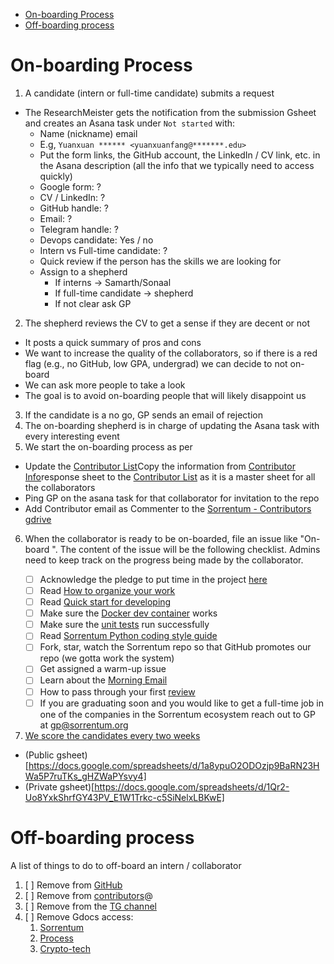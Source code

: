 

<!-- toc -->

- [On-boarding Process](#on-boarding-process)
- [Off-boarding process](#off-boarding-process)

<!-- tocstop -->

# On-boarding Process

1. A candidate (intern or full-time candidate) submits a request

- The ResearchMeister gets the notification from the submission Gsheet and
  creates an Asana task under `Not started` with:
  - Name (nickname) email
  - E.g, `Yuanxuan ****** <yuanxuanfang@*******.edu>`
  - Put the form links, the GitHub account, the LinkedIn / CV link, etc. in the
    Asana description (all the info that we typically need to access quickly)
  - Google form: ?
  - CV / LinkedIn: ?
  - GitHub handle: ?
  - Email: ?
  - Telegram handle: ?
  - Devops candidate: Yes / no
  - Intern vs Full-time candidate: ?
  - Quick review if the person has the skills we are looking for
  - Assign to a shepherd
    - If interns -> Samarth/Sonaal
    - If full-time candidate -> shepherd
    - If not clear ask GP

2. The shepherd reviews the CV to get a sense if they are decent or not

- It posts a quick summary of pros and cons
- We want to increase the quality of the collaborators, so if there is a red
  flag (e.g., no GitHub, low GPA, undergrad) we can decide to not on-board
- We can ask more people to take a look
- The goal is to avoid on-boarding people that will likely disappoint us

3. If the candidate is a no go, GP sends an email of rejection
4. The on-boarding shepherd is in charge of updating the Asana task with every
   interesting event
5. We start the on-boarding process as per

- Update the
  [Contributor List](https://docs.google.com/spreadsheets/d/1eRZJaj5-1g6W7w_Ay4UhJEdtAvrTTM1V94cKj6_Vwoc/edit#gid=1253964093)Copy
  the information from
  [Contributor Info](https://docs.google.com/spreadsheets/d/13Mxj5ZIydMQHSmJUDCpURB5w-50RPXC0AjgKWYcMZnw/edit#gid=2038824432)response
  sheet to the
  [Contributor List](https://docs.google.com/spreadsheets/d/1eRZJaj5-1g6W7w_Ay4UhJEdtAvrTTM1V94cKj6_Vwoc/edit#gid=1253964093)
  as it is a master sheet for all the collaborators
- Ping GP on the asana task for that collaborator for invitation to the repo
- Add Contributor email as Commenter to the
  [Sorrentum - Contributors gdrive](https://drive.google.com/drive/u/0/folders/1LXwKpmaFWJI-887IoA50sVC8-dw_1L8I)

6.  When the collaborator is ready to be on-boarded, file an issue like
    "On-board <FIRST NAME LAST NAME>". The content of the issue will be the
    following checklist. Admins need to keep track on the progress being made by
    the collaborator.
    - [ ] Acknowledge the pledge to put time in the project [here](/README.md#commitment-to-contribute)
    - [ ] Read [How to organize your work]([/docs/How_to_organize_your_work.md](https://github.com/sorrentum/sorrentum/blob/master/docs/How_to_organize_your_work.md))
    - [ ] Read [Quick start for developing](/docs/Sorrentum_development_setup.md)
    - [ ] Make sure the [Docker dev container](/docs/Sorrentum_development_setup.md#sorrentum-dev-docker-container-aka-dev-container-cmamp-container) works
    - [ ] Make sure the [unit tests]([/docs/Unit_tests.md](https://github.com/sorrentum/sorrentum/blob/master/docs/Unit_tests.md)) run successfully
    - [ ] Read [Sorrentum Python coding style guide]([/docs/Coding_Style_Guide.md](https://github.com/sorrentum/sorrentum/blob/master/docs/Coding_Style_Guide.md))
    - [ ] Fork, star, watch the Sorrentum repo so that GitHub promotes our repo (we gotta work the system)
    - [ ] Get assigned a warm-up issue
    - [ ] Learn about the [Morning Email](/docs/General_rules_of_collaboration.md#morning-email)
    - [ ] How to pass through your first [review]([/docs/First_review_process.md](https://github.com/sorrentum/sorrentum/blob/master/docs/First_review_process.md))
    - [ ] If you are graduating soon and you would like to get a full-time job in one of the companies in the Sorrentum ecosystem reach out to GP at gp@sorrentum.org

7.  [We score the candidates every two weeks](https://github.com/sorrentum/sorrentum/blob/master/docs/Signing_up_for_Sorrentum.md)

- (Public gsheet)[https://docs.google.com/spreadsheets/d/1a8ypuO2ODOzjp9BaRN23HWa5P7ruTKs_gHZWaPYsvy4]
- (Private gsheet)[https://docs.google.com/spreadsheets/d/1Qr2-Uo8YxkShrfGY43PV_E1W1Trkc-c5SiNelxLBKwE]

# Off-boarding process

A list of things to do to off-board an intern / collaborator

1. [ ] Remove from [GitHub](https://github.com/sorrentum/sorrentum)
2. [ ] Remove from [contributors](https://groups.google.com/u/0/a/crypto-kaizen.com/g/contributors/members)@
3. [ ] Remove from the [TG channel](https://t.me/+f2o-9oR_oH42NGJh)
4. [ ] Remove Gdocs access:
   1. [Sorrentum](https://drive.google.com/drive/folders/1-aaFlPtlbJ-pUL-c5GQbjFgZRp9ZNRUk?usp=sharing)
   2. [Process](https://drive.google.com/drive/folders/1sJDqCjM1Q_nq8diyZDiWO8mVBQW5Wg_X?usp=sharing)
   3. [Crypto-tech](https://drive.google.com/drive/folders/1zawE6IEBDpWLTbpK-03z75f5pu_T9Jba?usp=sharing)
